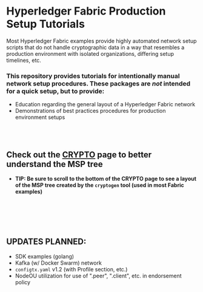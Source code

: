 # Hyperledger Fabric Production Setup Tutorials

Most Hyperledger Fabric examples provide highly automated network setup scripts that do not handle cryptographic data in a way that resembles a production environment with isolated organizations, differing setup timelines, etc.

### This repository provides tutorials for **intentionally manual** network setup procedures.  These packages are *not* intended for a quick setup, but to provide:
- Education regarding the general layout of a Hyperledger Fabric network
- Demonstrations of best practices procedures for production environment setups

<br>
<br>

## Check out the [CRYPTO](CRYPTO.md) page to better understand the MSP tree
- **TIP: Be sure to scroll to the bottom of the CRYPTO page to see a layout of the MSP tree created by the `cryptogen` tool (used in most Fabric examples)**

<br>
<br>
<br>
<br>

## UPDATES PLANNED:
- SDK examples (golang)
- Kafka (w/ Docker Swarm) network
- `configtx.yaml` v1.2 (with Profile section, etc.)
- NodeOU utilization for use of ".peer", ".client", etc. in endorsement policy